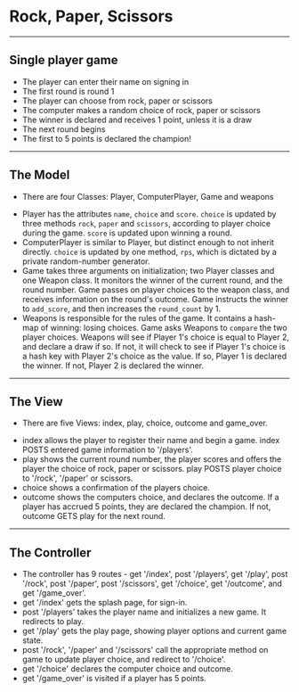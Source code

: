 # Rock, Paper, Scissors

----------------------

## Single player game

- The player can enter their name on signing in
- The first round is round 1
- The player can choose from rock, paper or scissors
- The computer makes a random choice of rock, paper or scissors
- The winner is declared and receives 1 point, unless it is a draw
- The next round begins
- The first to 5 points is declared the champion!

----------------------

## The Model
- There are four Classes: Player, ComputerPlayer, Game and weapons
* Player has the attributes `name`, `choice` and `score`. `choice` is updated by three methods `rock`, `paper` and `scissors`, according to player choice during the game. `score` is updated upon winning a round.
* ComputerPlayer is similar to Player, but distinct enough to not inherit directly. `choice` is updated by one method, `rps`, which is dictated by a private random-number generator.
* Game takes three arguments on initialization; two Player classes and one Weapon class. It monitors the winner of the current round, and the round number. Game passes on player choices to the weapon class, and receives information on the round's outcome. Game instructs the winner to `add_score`, and then increases the `round_count` by 1.
* Weapons is responsible for the rules of the game. It contains a hash-map of winning: losing choices. Game asks Weapons to `compare` the two player choices. Weapons will see if Player 1's choice is equal to Player 2, and declare a draw if so. If not, it will check to see if Player 1's choice is a hash key with Player 2's choice as the value. If so, Player 1 is declared the winner. If not, Player 2 is declared the winner.

----------------------

## The View
- There are five Views: index, play, choice, outcome and game_over.
* index allows the player to register their name and begin a game. index POSTS entered game information to '/players'.
* play shows the current round number, the player scores and offers the player the choice of rock, paper or scissors. play POSTS player choice to '/rock', '/paper' or scissors.  
* choice shows a confirmation of the players choice.  
* outcome shows the computers choice, and declares the outcome. If a player has accrued 5 points, they are declared the champion. If not, outcome GETS play for the next round.

----------------------

## The Controller
- The controller has 9 routes - get '/index', post '/players', get '/play', post '/rock', post '/paper', post '/scissors', get '/choice', get '/outcome', and get '/game_over'.  
- get '/index' gets the splash page, for sign-in.
- post '/players' takes the player name and initializes a new game. It redirects to play.
- get '/play' gets the play page, showing player options and current game state.
- post '/rock', '/paper' and '/scissors' call the appropriate method on game to update player choice, and redirect to '/choice'.
- get '/choice' declares the computer choice and outcome.
- get '/game_over' is visited if a player has 5 points.
